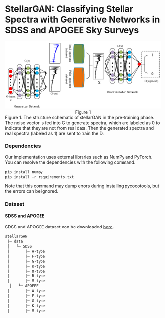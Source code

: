 # StellarGAN: Classifying Stellar Spectra with Generative Networks in SDSS and APOGEE Sky Surveys
<div align="center">
  <img src="Figures/stellarGAN.png" width="900px" />
    Figure 1
</div>
Figure 1. The structure schematic of stellarGAN in the pre-training phase. The noise vector is fed into G to generate spectra, which are labeled as 0 to indicate that they are not from real data. Then the generated spectra and real spectra (labeled as 1) are sent to train the D.

### Dependencies

Our implementation uses external libraries such as NumPy and PyTorch. You can resolve the dependencies with the following command.
```
pip install numpy
pip install -r requirements.txt
```
Note that this command may dump errors during installing pycocotools, but the errors can be ignored.

### Dataset

#### SDSS and APOGEE
SDSS and APOGEE dataset can be downloaded [here](https://www.sdss.org/).

```
stellarGAN
 |─ data
 │   └─ SDSS
 |       |─ A-type
 |       |─ F-type
 |       |─ G-type
 |       |─ K-type
 |       |─ O-type
 |       |─ B-type
 |       |─ M-type
  │   └─ APOFEE
 |       |─ A-type
 |       |─ F-type
 |       |─ G-type
 |       |─ K-type
 |       |─ M-type
```

 



```

